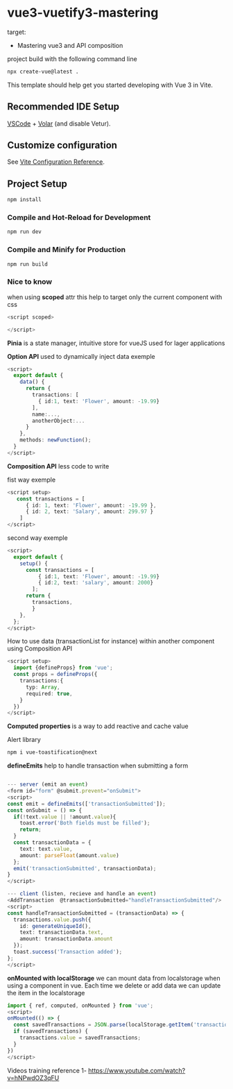 # vue3-vuetify3-mastering

target:
- Mastering vue3 and API composition

project build with the following command line

```bash
npx create-vue@latest .
```
This template should help get you started developing with Vue 3 in Vite.

## Recommended IDE Setup

[VSCode](https://code.visualstudio.com/) + [Volar](https://marketplace.visualstudio.com/items?itemName=Vue.volar) (and disable Vetur).

## Customize configuration

See [Vite Configuration Reference](https://vitejs.dev/config/).

## Project Setup

```sh
npm install
```

### Compile and Hot-Reload for Development

```sh
npm run dev
```

### Compile and Minify for Production

```sh
npm run build
```


### Nice to know

when using <b>scoped</b> attr this help to target only the current component with css
```ts
<script scoped>

</script>
```
<b>Pinia</b> is a state manager, intuitive store for vueJS used for lager applications

<b>Option API</b> used to dynamically inject data
exemple
```ts
<script>
  export default {
    data() {
      return {
        transactions: [
          { id:1, text: 'Flower', amount: -19.99}
        ],
        name:...,
        anotherObject:...
      }
    },
    methods: newFunction();
  }
</script>
```

<b>Composition API</b> less code to write

fist way exemple

```ts
<script setup>
   const transactions = [
      { id: 1, text: 'Flower', amount: -19.99 },
      { id: 2, text: 'Salary', amount: 299.97 }
    ]
</script>
```
second way exemple

```ts
<script>
  export default {
    setup() {
      const transactions = [
          { id:1, text: 'Flower', amount: -19.99}
          { id:2, text: 'salary', amount: 2000}
        ];
      return {
        transactions,
        }
    },
  };
</script>
```
How to use data (transactionList for instance) within another component using Composition API
```ts
<script setup>
  import {defineProps} from 'vue';
  const props = defineProps({
    transactions:{
      typ: Array,
      required: true,
    }
  })
</script>
```

<b> Computed properties </b> is a way to add reactive and cache value


Alert library
```bash
npm i vue-toastification@next
```
<b>defineEmits</b> help to handle transaction when submitting a form

```ts

--- server (emit an event)
<form id="form" @submit.prevent="onSubmit">
<script>
const emit = defineEmits(['transactionSubmitted']);
const onSubmit = () => {
  if(!text.value || !amount.value){
    toast.error('Both fields must be filled');
    return;
  }
  const transactionData = {
    text: text.value,
    amount: parseFloat(amount.value)
  };
  emit('transactionSubmitted', transactionData);
}
</script>

--- client (listen, recieve and handle an event)
<AddTransaction  @transactionSubmitted="handleTransactionSubmitted"/>
<script>
const handleTransactionSubmitted = (transactionData) => {
  transactions.value.push({
    id: generateUniqueId(),
    text: transactionData.text,
    amount: transactionData.amount
  });
  toast.success('Transaction added');
};
</script>
```

<b>onMounted with localStorage</b> we can mount data from localstorage when using a component in vue. Each time we delete or add data we can update the item in the localstorage
```ts
import { ref, computed, onMounted } from 'vue';
<script>
onMounted(() => {
  const savedTransactions = JSON.parse(localStorage.getItem('transactions'));
  if (savedTransactions) {
    transactions.value = savedTransactions;
  }
})
</script>
```
Videos training reference
1- https://www.youtube.com/watch?v=hNPwdOZ3qFU
